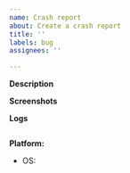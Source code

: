 ```yaml
---
name: Crash report
about: Create a crash report
title: ''
labels: bug
assignees: ''

---
```


**Description**


**Screenshots**


**Logs**

```

```


**Platform:**
- OS: 
